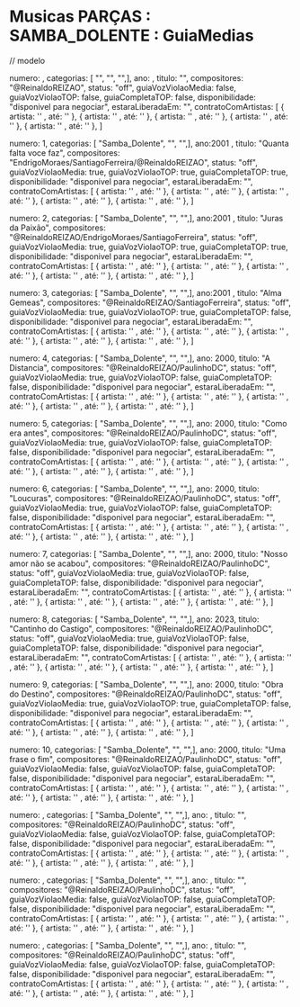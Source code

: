 
# Musicas PARÇAS : SAMBA_DOLENTE : GuiaMedias

// modelo

numero: , categorias: [ "", "", "",], ano: , titulo: "", compositores: "@ReinaldoREIZAO", status: "off", guiaVozViolaoMedia: false, guiaVozViolaoTOP: false,  guiaCompletaTOP: false, disponibilidade: "disponivel para negociar", estaraLiberadaEm: "", contratoComArtistas: [ { artista: '' , até: '' }, { artista: '' , até: '' }, { artista: '' , até: '' }, { artista: '' , até: '' }, { artista: '' , até: '' }, ]

numero: 1, categorias: [ "Samba_Dolente", "", "",], ano:2001 , titulo: "Quanta falta voce faz", compositores: "EndrigoMoraes/SantiagoFerreira/@ReinaldoREIZAO", status: "off", guiaVozViolaoMedia: true, guiaVozViolaoTOP: true,  guiaCompletaTOP: true, disponibilidade: "disponivel para negociar", estaraLiberadaEm: "", contratoComArtistas: [ { artista: '' , até: '' }, { artista: '' , até: '' }, { artista: '' , até: '' }, { artista: '' , até: '' }, { artista: '' , até: '' }, ]

numero: 2, categorias: [ "Samba_Dolente", "", "",], ano:2001 , titulo: "Juras da Paixão", compositores: "@ReinaldoREIZAO/EndrigoMoraes/SantiagoFerreira", status: "off", guiaVozViolaoMedia: true, guiaVozViolaoTOP: true,  guiaCompletaTOP: true, disponibilidade: "disponivel para negociar", estaraLiberadaEm: "", contratoComArtistas: [ { artista: '' , até: '' }, { artista: '' , até: '' }, { artista: '' , até: '' }, { artista: '' , até: '' }, { artista: '' , até: '' }, ]

numero: 3, categorias: [ "Samba_Dolente", "", "",], ano:2001 , titulo: "Alma Gemeas", compositores: "@ReinaldoREIZAO/SantiagoFerreira", status: "off", guiaVozViolaoMedia: true, guiaVozViolaoTOP: true,  guiaCompletaTOP: false, disponibilidade: "disponivel para negociar", estaraLiberadaEm: "", contratoComArtistas: [ { artista: '' , até: '' }, { artista: '' , até: '' }, { artista: '' , até: '' }, { artista: '' , até: '' }, { artista: '' , até: '' }, ]

numero: 4, categorias: [ "Samba_Dolente", "", "",], ano: 2000, titulo: "A Distancia", compositores: "@ReinaldoREIZAO/PaulinhoDC", status: "off", guiaVozViolaoMedia: true, guiaVozViolaoTOP: false,  guiaCompletaTOP: false, disponibilidade: "disponivel para negociar", estaraLiberadaEm: "", contratoComArtistas: [ { artista: '' , até: '' }, { artista: '' , até: '' }, { artista: '' , até: '' }, { artista: '' , até: '' }, { artista: '' , até: '' }, ]

numero: 5, categorias: [ "Samba_Dolente", "", "",], ano: 2000, titulo: "Como era antes", compositores: "@ReinaldoREIZAO/PaulinhoDC", status: "off", guiaVozViolaoMedia: true, guiaVozViolaoTOP: false,  guiaCompletaTOP: false, disponibilidade: "disponivel para negociar", estaraLiberadaEm: "", contratoComArtistas: [ { artista: '' , até: '' }, { artista: '' , até: '' }, { artista: '' , até: '' }, { artista: '' , até: '' }, { artista: '' , até: '' }, ]

numero: 6, categorias: [ "Samba_Dolente", "", "",], ano: 2000, titulo: "Loucuras", compositores: "@ReinaldoREIZAO/PaulinhoDC", status: "off", guiaVozViolaoMedia: true, guiaVozViolaoTOP: false,  guiaCompletaTOP: false, disponibilidade: "disponivel para negociar", estaraLiberadaEm: "", contratoComArtistas: [ { artista: '' , até: '' }, { artista: '' , até: '' }, { artista: '' , até: '' }, { artista: '' , até: '' }, { artista: '' , até: '' }, ]

numero: 7, categorias: [ "Samba_Dolente", "", "",], ano: 2000, titulo: "Nosso amor não se acabou", compositores: "@ReinaldoREIZAO/PaulinhoDC", status: "off", guiaVozViolaoMedia: true, guiaVozViolaoTOP: false,  guiaCompletaTOP: false, disponibilidade: "disponivel para negociar", estaraLiberadaEm: "", contratoComArtistas: [ { artista: '' , até: '' }, { artista: '' , até: '' }, { artista: '' , até: '' }, { artista: '' , até: '' }, { artista: '' , até: '' }, ]

numero: 8, categorias: [ "Samba_Dolente", "", "",], ano: 2023, titulo: "Cantinho do Castigo", compositores: "@ReinaldoREIZAO/PaulinhoDC", status: "off", guiaVozViolaoMedia: true, guiaVozViolaoTOP: false,  guiaCompletaTOP: false, disponibilidade: "disponivel para negociar", estaraLiberadaEm: "", contratoComArtistas: [ { artista: '' , até: '' }, { artista: '' , até: '' }, { artista: '' , até: '' }, { artista: '' , até: '' }, { artista: '' , até: '' }, ]

numero: 9, categorias: [ "Samba_Dolente", "", "",], ano: 2000, titulo: "Obra do Destino", compositores: "@ReinaldoREIZAO/PaulinhoDC", status: "off", guiaVozViolaoMedia: true, guiaVozViolaoTOP: true,  guiaCompletaTOP: false, disponibilidade: "disponivel para negociar", estaraLiberadaEm: "", contratoComArtistas: [ { artista: '' , até: '' }, { artista: '' , até: '' }, { artista: '' , até: '' }, { artista: '' , até: '' }, { artista: '' , até: '' }, ]

numero: 10, categorias: [ "Samba_Dolente", "", "",], ano: 2000, titulo: "Uma frase o fim", compositores: "@ReinaldoREIZAO/PaulinhoDC", status: "off", guiaVozViolaoMedia: false, guiaVozViolaoTOP: false,  guiaCompletaTOP: false, disponibilidade: "disponivel para negociar", estaraLiberadaEm: "", contratoComArtistas: [ { artista: '' , até: '' }, { artista: '' , até: '' }, { artista: '' , até: '' }, { artista: '' , até: '' }, { artista: '' , até: '' }, ]

numero: , categorias: [ "Samba_Dolente", "", "",], ano: , titulo: "", compositores: "@ReinaldoREIZAO/PaulinhoDC", status: "off", guiaVozViolaoMedia: false, guiaVozViolaoTOP: false,  guiaCompletaTOP: false, disponibilidade: "disponivel para negociar", estaraLiberadaEm: "", contratoComArtistas: [ { artista: '' , até: '' }, { artista: '' , até: '' }, { artista: '' , até: '' }, { artista: '' , até: '' }, { artista: '' , até: '' }, ]

numero: , categorias: [ "Samba_Dolente", "", "",], ano: , titulo: "", compositores: "@ReinaldoREIZAO/PaulinhoDC", status: "off", guiaVozViolaoMedia: false, guiaVozViolaoTOP: false,  guiaCompletaTOP: false, disponibilidade: "disponivel para negociar", estaraLiberadaEm: "", contratoComArtistas: [ { artista: '' , até: '' }, { artista: '' , até: '' }, { artista: '' , até: '' }, { artista: '' , até: '' }, { artista: '' , até: '' }, ]

numero: , categorias: [ "Samba_Dolente", "", "",], ano: , titulo: "", compositores: "@ReinaldoREIZAO/PaulinhoDC", status: "off", guiaVozViolaoMedia: false, guiaVozViolaoTOP: false,  guiaCompletaTOP: false, disponibilidade: "disponivel para negociar", estaraLiberadaEm: "", contratoComArtistas: [ { artista: '' , até: '' }, { artista: '' , até: '' }, { artista: '' , até: '' }, { artista: '' , até: '' }, { artista: '' , até: '' }, ]






